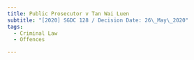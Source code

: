 ```yaml
---
title: Public Prosecutor v Tan Wai Luen
subtitle: "[2020] SGDC 128 / Decision Date: 26\_May\_2020"
tags:
  - Criminal Law
  - Offences

---
```

